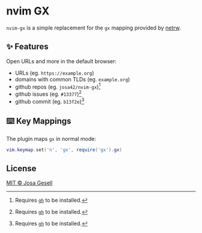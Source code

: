# nvim GX

`nvim-gx` is a simple replacement for the `gx` mapping provided by
[netrw](https://github.com/neovim/neovim/blob/ea2658e1f7a0791f7bf5b1da2417ea0c618121fc/runtime/autoload/netrw.vim#L5255).

## ✨ Features

Open URLs and more in the default browser:

- URLs (eg. `https://example.org`)
- domains with common TLDs (eg. `example.org`)
- github repos (eg. `josa42/nvim-gx`)[^1]
- github issues (eg. `#13377`)[^1]
- github commit (eg. `b13f2e`)[^1]

## ⌨️ Key Mappings

The plugin maps `gx` in normal mode:

```lua
vim.keymap.set('n', 'gx', require('gx').gx)
```

## License

[MIT © Josa Gesell](LICENSE)

[^1]: Requires [`gh`](https://cli.github.com/) to be installed.
